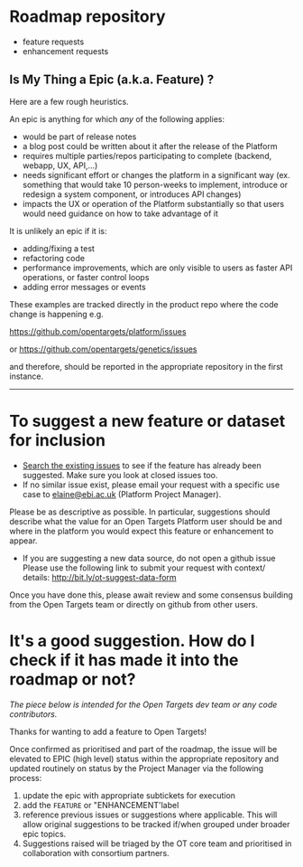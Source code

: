 # Roadmap repository
- feature requests
- enhancement requests


## Is My Thing a Epic (a.k.a. Feature) ?

Here are a few rough heuristics.

An epic is anything for which *any* of the following applies:

- would be part of release notes
- a blog post could be written about it after the release of the Platform
- requires multiple parties/repos participating to complete (backend, webapp, UX, API,...)
- needs significant effort or changes the platform in a significant way (ex. something that would take 10 person-weeks to implement, introduce or redesign a system component, or introduces API changes)
- impacts the UX or operation of the Platform substantially so that users would need guidance on how to take advantage of it

It is unlikely an epic if it is:

- adding/fixing a test
- refactoring code
- performance improvements, which are only visible to users as faster API operations, or faster control loops
- adding error messages or events

These examples are tracked directly in the product repo where the code change is happening e.g. 

https://github.com/opentargets/platform/issues

or 
https://github.com/opentargets/genetics/issues

and therefore, should be reported in the appropriate repository in the first instance.


***

# To suggest a new feature or dataset for inclusion

- [Search the existing issues](https://github.com/opentargets/roadmap/issues) to see if the feature has already been suggested. Make sure you look at closed issues too.
- If no similar issue exist, please email your request with a specific use case to elaine@ebi.ac.uk (Platform Project Manager).

Please be as descriptive as possible. In particular, suggestions should describe what the value for an Open Targets Platform user should be and where in the platform you would expect this feature or enhancement to appear.

- If you are suggesting a new data source, do not open a github issue  Please use the following link to submit your request with context/ details: http://bit.ly/ot-suggest-data-form

Once you have done this, please await review and some consensus building from the Open Targets team or directly on github from other users.

# It's a good suggestion. How do I check if it has made it into the roadmap or not?
*The piece below is intended for the Open Targets dev team or any code contributors.*

Thanks for wanting to add a feature to Open Targets!

Once confirmed as prioritised and part of the roadmap, the issue will be elevated to EPIC (high level) status within the appropriate repository and updated routinely on status by the Project Manager via the following process:

1. update the epic with appropriate subtickets for execution
2. add the `FEATURE` or "ENHANCEMENT'label
3. reference previous issues or suggestions where applicable. This will allow original suggestions to be tracked if/when grouped under broader epic topics.
4. Suggestions raised will be triaged by the OT core team and prioritised in collaboration with consortium partners.

